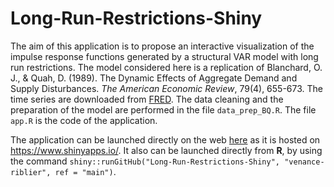 # Long-Run-Restrictions-Shiny

The aim of this application is to propose an interactive visualization of the impulse response functions generated by a structural VAR model with long run restrictions. The model considered here is a replication of Blanchard, O. J., & Quah, D. (1989). The Dynamic Effects of Aggregate Demand and Supply Disturbances. _The American Economic Review_, 79(4), 655-673.
The time series are downloaded from [FRED](https://fred.stlouisfed.org/). The data cleaning and the preparation of the model are performed in the file ``data_prep_BQ.R``. The file ``app.R`` is the code of the application. 


The application can be launched directly on the web [here](https://venance-riblier.shinyapps.io/bq_app/) as it is hosted on https://www.shinyapps.io/. It also can be launched directly from **R**, by using the command ``shiny::runGitHub("Long-Run-Restrictions-Shiny", "venance-riblier", ref = "main")``.
